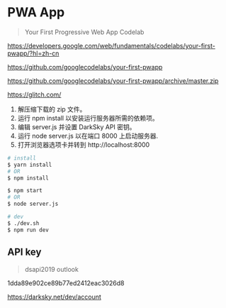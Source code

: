 # PWA App

> Your First Progressive Web App Codelab

https://developers.google.com/web/fundamentals/codelabs/your-first-pwapp/?hl=zh-cn

https://github.com/googlecodelabs/your-first-pwapp

https://github.com/googlecodelabs/your-first-pwapp/archive/master.zip

https://glitch.com/


1. 解压缩下载的 zip 文件。
2. 运行 npm install 以安装运行服务器所需的依赖项。
3. 编辑 server.js 并设置 DarkSky API 密钥。
4. 运行 node server.js 以在端口 8000 上启动服务器.
5. 打开浏览器选项卡并转到 http://localhost:8000

```sh
# install
$ yarn install
# OR
$ npm install

$ npm start
# OR
$ node server.js

# dev
$ ./dev.sh
$ npm run dev

```


## API key

> dsapi2019 outlook

1dda89e902ce89b77ed2412eac3026d8

https://darksky.net/dev/account



